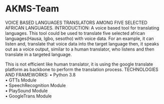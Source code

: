 # AKMS-Team
VOICE BASED LANGUAGES TRANSLATORS AMONG FIVE SELECTED AFRICAN LANGUAGES.
INTRODUCTION: 
A voice based tool for translating languages. This tool could be used to translate five selected african languages(Hausa, Igbo, sesotho) with voice data. For an example, it can listen and, translate that voice data into the target language then, it speaks out as a voice output, similar to a human translator, who listens and then translate in a targeted language. <br> 

This is not efficient like human translator, it is using the google translate platform as backbone to perform the translation process.
TECHNOLOGIES AND FRAMEWORKS: 
• Python 3.8 <br> 
• GTTs Module <br>
• SpeechRecognition Module <br> 
• PlaySound Module <br> 
• GoogleTrans Module <br>
